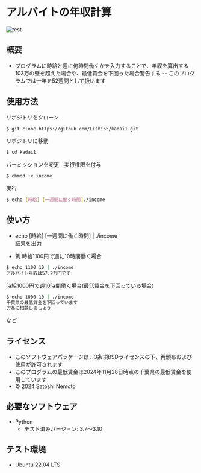 # アルバイトの年収計算
![test](https://github.com/Lishi55/kadai1/actions/workflows/test.yml/badge.svg)

## 概要
- プログラムに時給と週に何時間働くかを入力することで、年収を算出する<br>
103万の壁を超えた場合や、最低賃金を下回った場合警告する
-- このプログラムでは一年を52週間として扱います

## 使用方法

リポジトリをクローン
```bash
$ git clone https://github.com/Lishi55/kadai1.git
```

リポジトリに移動
```bash
$ cd kadai1
```

パーミッションを変更　実行権限を付与
```bash
$ chmod +x income
```

実行
```bash
$ echo [時給] [一週間に働く時間]./income
```

## 使い方
- echo [時給] [一週間に働く時間] | ./income <br>
  結果を出力<br>

- 例
時給1100円で週に10時間働く場合
```bash
$ echo 1100 10 | ./income
アルバイト年収は57.2万円です
```

時給1000円で週10時間働く場合(最低賃金を下回っている場合)
```bash
$ echo 1000 10 | ./income
千葉県の最低賃金を下回っています
労基に相談しましょう
```
など

## ライセンス
- このソフトウェアパッケージは，3条項BSDライセンスの下，再頒布および使用が許可されます
- このプログラムの最低賃金は2024年11月28日時点の千葉県の最低賃金を使用しています
- © 2024 Satoshi Nemoto
## 必要なソフトウェア
- Python
  - テスト済みバージョン: 3.7〜3.10

## テスト環境
- Ubuntu 22.04 LTS
